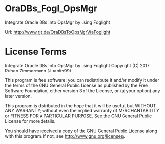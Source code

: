 # OraDBs_Fogl_OpsMgr

Integrate Oracle DBs into OpsMgr by using Foglight

Url: http://www.rjz.de/OraDBsToOpsMgrViaFoglight




# License Terms

Integrate Oracle DBs into OpsMgr by using Foglight
Copyright (C) 2017 Ruben Zimmermann (Juanito99)

This program is free software: you can redistribute it and/or modify
it under the terms of the GNU General Public License as published by
the Free Software Foundation, either version 3 of the License, or
(at your option) any later version.

This program is distributed in the hope that it will be useful,
but WITHOUT ANY WARRANTY; without even the implied warranty of
MERCHANTABILITY or FITNESS FOR A PARTICULAR PURPOSE.  See the
GNU General Public License for more details.

You should have received a copy of the GNU General Public License
along with this program.  If not, see <http://www.gnu.org/licenses/>.